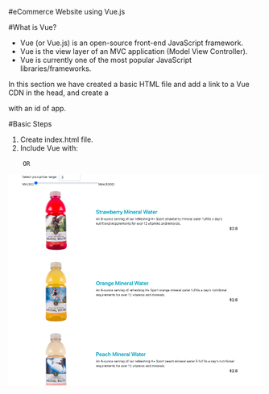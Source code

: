 #eCommerce Website using Vue.js

#What is Vue?

- Vue (or Vue.js) is an open-source front-end JavaScript framework.
- Vue is the view layer of an MVC application (Model View Controller).
- Vue is currently one of the most popular JavaScript libraries/frameworks.

In this section we have created a basic HTML file and add a link to a Vue CDN in the head, and create a <div> with an id of app.

#Basic Steps

1. Create index.html file.
2. Include Vue with:
<!-- development version, includes helpful console warnings -->
<script src="https://cdn.jsdelivr.net/npm/vue/dist/vue.js"></script>

		OR

<!-- production version, optimized for size and speed -->
<script src="https://cdn.jsdelivr.net/npm/vue"></script>



![](Screenshot.png)
